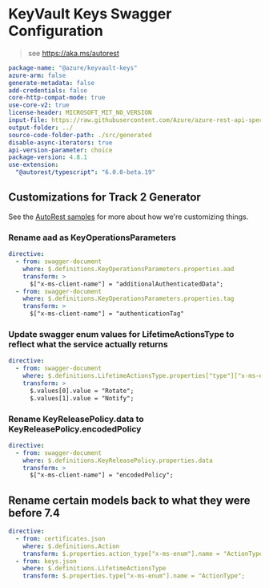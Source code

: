 # KeyVault Keys Swagger Configuration

> see https://aka.ms/autorest

```yaml
package-name: "@azure/keyvault-keys"
azure-arm: false
generate-metadata: false
add-credentials: false
core-http-compat-mode: true
use-core-v2: true
license-header: MICROSOFT_MIT_NO_VERSION
input-file: https://raw.githubusercontent.com/Azure/azure-rest-api-specs/7452e1cc7db72fbc6cd9539b390d8b8e5c2a1864/specification/keyvault/data-plane/Microsoft.KeyVault/stable/7.5/keys.json
output-folder: ../
source-code-folder-path: ./src/generated
disable-async-iterators: true
api-version-parameter: choice
package-version: 4.8.1
use-extension:
  "@autorest/typescript": "6.0.0-beta.19"
```

## Customizations for Track 2 Generator

See the [AutoRest samples](https://github.com/Azure/autorest/tree/master/Samples/3b-custom-transformations)
for more about how we're customizing things.

### Rename aad as KeyOperationsParameters

```yaml
directive:
  - from: swagger-document
    where: $.definitions.KeyOperationsParameters.properties.aad
    transform: >
      $["x-ms-client-name"] = "additionalAuthenticatedData";
  - from: swagger-document
    where: $.definitions.KeyOperationsParameters.properties.tag
    transform: >
      $["x-ms-client-name"] = "authenticationTag"
```

### Update swagger enum values for LifetimeActionsType to reflect what the service actually returns

```yaml
directive:
  - from: swagger-document
    where: $.definitions.LifetimeActionsType.properties["type"]["x-ms-enum"]
    transform: >
      $.values[0].value = "Rotate";
      $.values[1].value = "Notify";
```

### Rename KeyReleasePolicy.data to KeyReleasePolicy.encodedPolicy

```yaml
directive:
  - from: swagger-document
    where: $.definitions.KeyReleasePolicy.properties.data
    transform: >
      $["x-ms-client-name"] = "encodedPolicy";
```

## Rename certain models back to what they were before 7.4

```yaml
directive:
  - from: certificates.json
    where: $.definitions.Action
    transform: $.properties.action_type["x-ms-enum"].name = "ActionType";
  - from: keys.json
    where: $.definitions.LifetimeActionsType
    transform: $.properties.type["x-ms-enum"].name = "ActionType";
```

